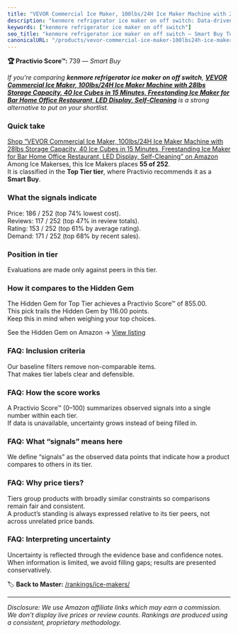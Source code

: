 ```yaml
---
title: "VEVOR Commercial Ice Maker, 100lbs/24H Ice Maker Machine with 28lbs Storage Capacity, 40 Ice Cubes in 15 Minutes, Freestanding Ice Maker for Bar Home Office Restaurant, LED Display, Self-Cleaning"
description: "kenmore refrigerator ice maker on off switch: Data-driven within Top Tier ranking using the Practivio Score™. Positioned by quality, value, demand, findability…"
keywords: ["kenmore refrigerator ice maker on off switch"]
seo_title: "kenmore refrigerator ice maker on off switch — Smart Buy Top Tier (2025)"
canonicalURL: "/products/vevor-commercial-ice-maker-100lbs24h-ice-maker-machine-with-28lbs-storage-capacity-40-ice-cubes-in-15-minutes-freestanding-ice-maker-for-bar-home-office-restaurant-led-display-self-cleaning-B0F23ZSBVF/"
---
```


**🏆 Practivio Score™:** 739 — _Smart Buy_


*If you're comparing **kenmore refrigerator ice maker on off switch**, **[VEVOR Commercial Ice Maker, 100lbs/24H Ice Maker Machine with 28lbs Storage Capacity, 40 Ice Cubes in 15 Minutes, Freestanding Ice Maker for Bar Home Office Restaurant, LED Display, Self-Cleaning](https://www.amazon.com/dp/B0F23ZSBVF?tag=practivio-20)** is a strong alternative to put on your shortlist.*
### Quick take
[Shop “VEVOR Commercial Ice Maker, 100lbs/24H Ice Maker Machine with 28lbs Storage Capacity, 40 Ice Cubes in 15 Minutes, Freestanding Ice Maker for Bar Home Office Restaurant, LED Display, Self-Cleaning” on Amazon](https://www.amazon.com/dp/B0F23ZSBVF?tag=practivio-20)
Among Ice Makerses, this Ice Makers places **55 of 252**.  
It is classified in the **Top Tier tier**, where Practivio recommends it as a **Smart Buy**.

### What the signals indicate
Price: 186 / 252 (top 74% lowest cost).  
Reviews: 117 / 252 (top 47% in review totals).  
Rating: 153 / 252 (top 61% by average rating).  
Demand: 171 / 252 (top 68% by recent sales).

### Position in tier
Evaluations are made only against peers in this tier.

### How it compares to the Hidden Gem
The Hidden Gem for Top Tier achieves a Practivio Score™ of 855.00.  
This pick trails the Hidden Gem by 116.00 points.  
Keep this in mind when weighing your top choices.  

See the Hidden Gem on Amazon → [View listing](https://www.amazon.com/dp/B0964BF4N7?tag=practivio-20)

### FAQ: Inclusion criteria
Our baseline filters remove non-comparable items.  
That makes tier labels clear and defensible.

### FAQ: How the score works
A Practivio Score™ (0–100) summarizes observed signals into a single number within each tier.  
If data is unavailable, uncertainty grows instead of being filled in.

### FAQ: What “signals” means here
We define “signals” as the observed data points that indicate how a product compares to others in its tier.

### FAQ: Why price tiers?
Tiers group products with broadly similar constraints so comparisons remain fair and consistent.  
A product’s standing is always expressed relative to its tier peers, not across unrelated price bands.

### FAQ: Interpreting uncertainty
Uncertainty is reflected through the evidence base and confidence notes.  
When information is limited, we avoid filling gaps; results are presented conservatively.


🏷️ **Back to Master:** [/rankings/ice-makers/](/rankings/ice-makers/)

---
_Disclosure: We use Amazon affiliate links which may earn a commission. We don’t display live prices or review counts. Rankings are produced using a consistent, proprietary methodology._
